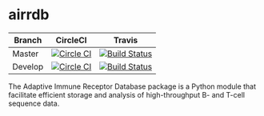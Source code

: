 airrdb
======

Branch  | CircleCI | Travis
--------|--------|--------
Master  | [![Circle CI](https://circleci.com/gh/arosenfeld/airrdb/tree/master.svg?style=svg&circle-token=4a1a9616a5acc6ceaa68431388bcf04c7ffa965d)](https://circleci.com/gh/arosenfeld/airrdb/tree/master) | [![Build Status](https://travis-ci.com/arosenfeld/airrdb.svg?token=mEEsS5P36GDWPy5PCQdb&branch=master)](https://travis-ci.com/arosenfeld/airrdb)
Develop | [![Circle CI](https://circleci.com/gh/arosenfeld/airrdb/tree/develop.svg?style=svg&circle-token=4a1a9616a5acc6ceaa68431388bcf04c7ffa965d)](https://circleci.com/gh/arosenfeld/airrdb/tree/develop) | [![Build Status](https://travis-ci.com/arosenfeld/airrdb.svg?token=mEEsS5P36GDWPy5PCQdb&branch=develop)](https://travis-ci.com/arosenfeld/airrdb)

The Adaptive Immune Receptor Database package is a Python module that facilitate
efficient storage and analysis of high-throughput B- and T-cell sequence data.
